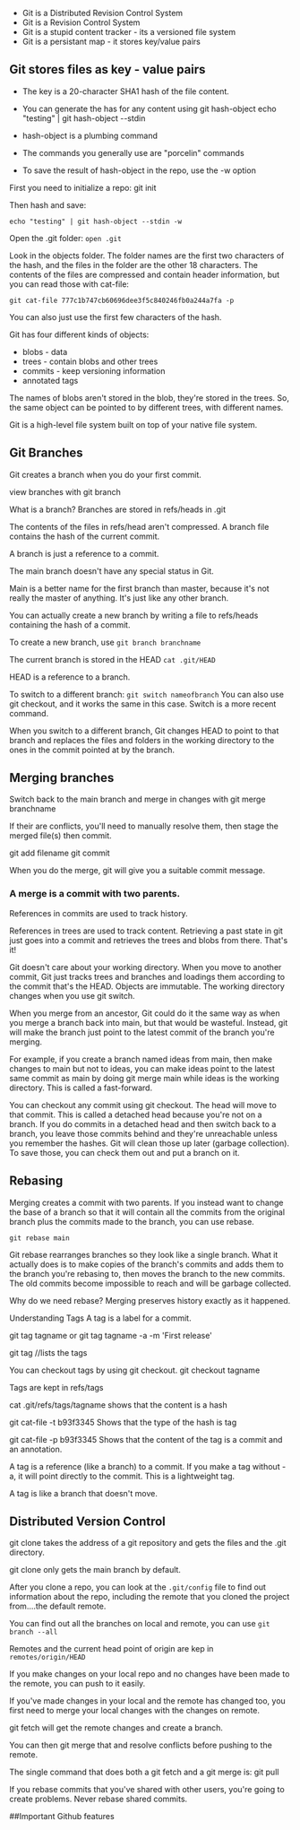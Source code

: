 - Git is a Distributed Revision Control System
- Git is a Revision Control System
- Git is a stupid content tracker - its a versioned file system
- Git is a persistant map - it stores key/value pairs

## Git stores files as key - value pairs

- The key is a 20-character SHA1 hash of the file content.
- You can generate the has for any content using git hash-object
  echo "testing" | git hash-object --stdin

- hash-object is a plumbing command

- The commands you generally use are "porcelin" commands

- To save the result of hash-object in the repo, use the -w option

First you need to initialize a repo:
git init

Then hash and save:

`echo "testing" | git hash-object --stdin -w`

Open the .git folder: `open .git`

Look in the objects folder.
The folder names are the first two characters of the hash, and the files in the folder are the other 18 characters. The contents of the files are compressed and contain header information, but you can read those with cat-file:

`git cat-file 777c1b747cb60696dee3f5c840246fb0a244a7fa -p`

You can also just use the first few characters of the hash.

Git has four different kinds of objects:

- blobs - data
- trees - contain blobs and other trees
- commits - keep versioning information
- annotated tags

The names of blobs aren't stored in the blob, they're stored in the trees. So, the same object can be pointed to by different trees, with different names.

Git is a high-level file system built on top of your native file system.

## Git Branches

Git creates a branch when you do your first commit.

view branches with git branch

What is a branch?
Branches are stored in refs/heads in .git

The contents of the files in refs/head aren't compressed. A branch file contains the hash of the current commit.

A branch is just a reference to a commit.

The main branch doesn't have any special status in Git.

Main is a better name for the first branch than master, because it's not really the master of anything. It's just like any other branch.

You can actually create a new branch by writing a file to refs/heads containing the hash of a commit.

To create a new branch, use `git branch branchname`

The current branch is stored in the HEAD
`cat .git/HEAD`

HEAD is a reference to a branch.

To switch to a different branch:
`git switch nameofbranch`
You can also use git checkout, and it works the same in this case. Switch is a more recent command.

When you switch to a different branch, Git changes HEAD to point to that branch and replaces the files and folders in the working directory to the ones in the commit pointed at by the branch.

## Merging branches

Switch back to the main branch and merge in changes with git merge branchname

If their are conflicts, you'll need to manually resolve them, then stage the merged file(s) then commit.

git add filename
git commit

When you do the merge, git will give you a suitable commit message.

### A merge is a commit with two parents.

References in commits are used to track history.

References in trees are used to track content. Retrieving a past state in git just goes into a commit and retrieves the trees and blobs from there. That's it!

Git doesn't care about your working directory. When you move to another commit, Git just tracks trees and branches and loadings them according to the commit that's the HEAD. Objects are immutable. The working directory changes when you use git switch.

When you merge from an ancestor, Git could do it the same way as when you merge a branch back into main, but that would be wasteful. Instead, git will make the branch just point to the latest commit of the branch you're merging.

For example, if you create a branch named ideas from main, then make changes to main but not to ideas, you can make ideas point to the latest same commit as main by doing git merge main while ideas is the working directory. This is called a fast-forward.

You can checkout any commit using git checkout. The head will move to that commit. This is called a detached head because you're not on a branch. If you do commits in a detached head and then switch back to a branch, you leave those commits behind and they're unreachable unless you remember the hashes. Git will clean those up later (garbage collection). To save those, you can check them out and put a branch on it.

## Rebasing

Merging creates a commit with two parents. If you instead want to change the base of a branch so that it will contain all the commits from the original branch plus the commits made to the branch, you can use rebase.

`git rebase main`

Git rebase rearranges branches so they look like a single branch. What it actually does is to make copies of the branch's commits and adds them to the branch you're rebasing to, then moves the branch to the new commits. The old commits become impossible to reach and will be garbage collected.

Why do we need rebase?
Merging preserves history exactly as it happened.

Understanding Tags
A tag is a label for a commit.

git tag tagname
or
git tag tagname -a -m 'First release'

git tag
//lists the tags

You can checkout tags by using git checkout.
git checkout tagname

Tags are kept in refs/tags

cat .git/refs/tags/tagname
shows that the content is a hash

git cat-file -t b93f3345
Shows that the type of the hash is tag

git cat-file -p b93f3345
Shows that the content of the tag is a commit and an annotation.

A tag is a reference (like a branch) to a commit.
If you make a tag without -a, it will point directly to the commit. This is a lightweight tag.

A tag is like a branch that doesn't move.

## Distributed Version Control

git clone takes the address of a git repository and gets the files and the .git directory.

git clone only gets the main branch by default.

After you clone a repo, you can look at the `.git/config` file to find out information about the repo, including the remote that you cloned the project from....the default remote.

You can find out all the branches on local and remote, you can use `git branch --all`

Remotes and the current head point of origin are kep in `remotes/origin/HEAD`

If you make changes on your local repo and no changes have been made to the remote, you can push to it easily.

If you've made changes in your local and the remote has changed too, you first need to merge your local changes with the changes on remote.

git fetch will get the remote changes and create a branch.

You can then git merge that and resolve conflicts before pushing to the remote.

The single command that does both a git fetch and a git merge is: git pull

If you rebase commits that you've shared with other users, you're going to create problems. Never rebase shared commits.

##Important Github features
